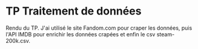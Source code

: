# TP Traitement de données 

Rendu du TP. J'ai utilisé le site Fandom.com pour craper les données, puis l'API IMDB pour enrichir les données crapées et enfin le csv steam-200k.csv.  